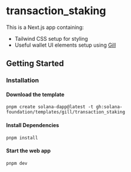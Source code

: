 # transaction_staking

This is a Next.js app containing:

- Tailwind CSS setup for styling
- Useful wallet UI elements setup using [Gill](https://gill.site/)

## Getting Started

### Installation

#### Download the template

```shell
pnpm create solana-dapp@latest -t gh:solana-foundation/templates/gill/transaction_staking
```

#### Install Dependencies

```shell
pnpm install
```

#### Start the web app

```shell
pnpm dev
```
